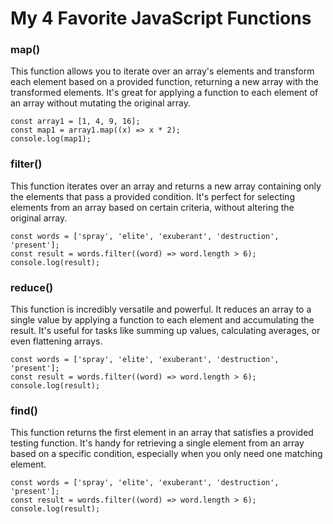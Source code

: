 # My 4 Favorite JavaScript Functions

### map()
This function allows you to iterate over an array's elements and transform each element based on a provided function, returning a new array with the transformed elements. It's great for applying a function to each element of an array without mutating the original array.

```
const array1 = [1, 4, 9, 16];
const map1 = array1.map((x) => x * 2);
console.log(map1);
```

### filter()
This function iterates over an array and returns a new array containing only the elements that pass a provided condition. It's perfect for selecting elements from an array based on certain criteria, without altering the original array.

```
const words = ['spray', 'elite', 'exuberant', 'destruction', 'present'];
const result = words.filter((word) => word.length > 6);
console.log(result);
```

### reduce()
This function is incredibly versatile and powerful. It reduces an array to a single value by applying a function to each element and accumulating the result. It's useful for tasks like summing up values, calculating averages, or even flattening arrays.

```
const words = ['spray', 'elite', 'exuberant', 'destruction', 'present'];
const result = words.filter((word) => word.length > 6);
console.log(result);
```

### find()
This function returns the first element in an array that satisfies a provided testing function. It's handy for retrieving a single element from an array based on a specific condition, especially when you only need one matching element.
```
const words = ['spray', 'elite', 'exuberant', 'destruction', 'present'];
const result = words.filter((word) => word.length > 6);
console.log(result);
```